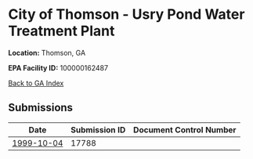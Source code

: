 # City of Thomson - Usry Pond Water Treatment Plant

**Location:** Thomson, GA

**EPA Facility ID:** 100000162487

[Back to GA Index](../../index.md)

## Submissions

| Date | Submission ID | Document Control Number |
|------|--------------|-------------------------|
| [1999-10-04](submissions/17788.md) | 17788 |  |
